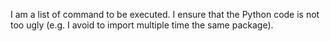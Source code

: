 I am a list of command to be executed.
I ensure that the Python code is not too ugly (e.g. I avoid to import multiple time the same package).